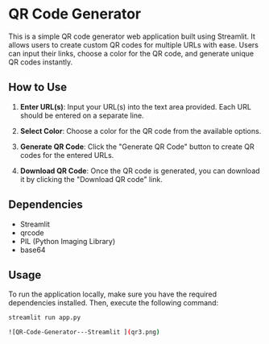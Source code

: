 
# QR Code Generator

This is a simple QR code generator web application built using Streamlit. It allows users to create custom QR codes for multiple URLs with ease. Users can input their links, choose a color for the QR code, and generate unique QR codes instantly.

## How to Use

1. **Enter URL(s)**: Input your URL(s) into the text area provided. Each URL should be entered on a separate line.

2. **Select Color**: Choose a color for the QR code from the available options.

3. **Generate QR Code**: Click the "Generate QR Code" button to create QR codes for the entered URLs.

4. **Download QR Code**: Once the QR code is generated, you can download it by clicking the "Download QR code" link.

## Dependencies

- Streamlit
- qrcode
- PIL (Python Imaging Library)
- base64

## Usage

To run the application locally, make sure you have the required dependencies installed. Then, execute the following command:

```bash
streamlit run app.py

![QR-Code-Generator---Streamlit ](qr3.png)

